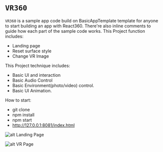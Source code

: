 # `VR360`

`VR360` is a sample app code build on BasicAppTemplate template for anyone to start building an app with React360.
There're also inline comments to guide how each part of the sample code works.
This Project function includes:
- Landing page
- Reset surface style
- Change VR Image

This Project technique includes:
- Basic UI and interaction
- Basic Audio Control
- Basic Environment(photo/video) control.
- Basic UI Animation.

How to start:

- git clone
- npm install
- npm start
- http://127.0.0.1:8081/index.html

![alt Landing Page](http://moks-bucket.oss-cn-shanghai.aliyuncs.com/public/vr360/Screen%20Shot%202020-03-11%20at%207.23.37%20PM.png?x-oss-process=image/rotate,90/resize,p_50)


![alt VR Page](http://moks-bucket.oss-cn-shanghai.aliyuncs.com/public/vr360/Screen%20Shot%202020-03-11%20at%207.24.00%20PM.png)


